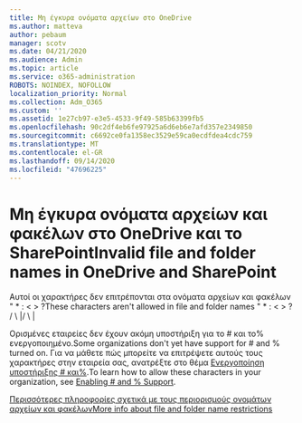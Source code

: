 ```yaml
---
title: Μη έγκυρα ονόματα αρχείων στο OneDrive
ms.author: matteva
author: pebaum
manager: scotv
ms.date: 04/21/2020
ms.audience: Admin
ms.topic: article
ms.service: o365-administration
ROBOTS: NOINDEX, NOFOLLOW
localization_priority: Normal
ms.collection: Adm_O365
ms.custom: ''
ms.assetid: 1e27cb97-e3e5-4533-9f49-585b63399fb5
ms.openlocfilehash: 90c2df4eb6fe97925a6d6eb6e7afd357e2349850
ms.sourcegitcommit: c6692ce0fa1358ec3529e59ca0ecdfdea4cdc759
ms.translationtype: MT
ms.contentlocale: el-GR
ms.lasthandoff: 09/14/2020
ms.locfileid: "47696225"
---
```

# <a name="invalid-file-and-folder-names-in-onedrive-and-sharepoint"></a><span data-ttu-id="01199-102">Μη έγκυρα ονόματα αρχείων και φακέλων στο OneDrive και το SharePoint</span><span class="sxs-lookup"><span data-stu-id="01199-102">Invalid file and folder names in OneDrive and SharePoint</span></span>

<span data-ttu-id="01199-103">Αυτοί οι χαρακτήρες δεν επιτρέπονται στα ονόματα αρχείων και φακέλων " \* : \< \> ?</span><span class="sxs-lookup"><span data-stu-id="01199-103">These characters aren't allowed in file and folder names " \* : \< \> ?</span></span> <span data-ttu-id="01199-104">/ \ |</span><span class="sxs-lookup"><span data-stu-id="01199-104">/ \ |</span></span> 
  
<span data-ttu-id="01199-105">Ορισμένες εταιρείες δεν έχουν ακόμη υποστήριξη για το # και το% ενεργοποιημένο.</span><span class="sxs-lookup"><span data-stu-id="01199-105">Some organizations don't yet have support for # and % turned on.</span></span> <span data-ttu-id="01199-106">Για να μάθετε πώς μπορείτε να επιτρέψετε αυτούς τους χαρακτήρες στην εταιρεία σας, ανατρέξτε στο θέμα [Ενεργοποίηση υποστήριξης # και%](https://go.microsoft.com/fwlink/?linkid=862611).</span><span class="sxs-lookup"><span data-stu-id="01199-106">To learn how to allow these characters in your organization, see [Enabling # and % Support](https://go.microsoft.com/fwlink/?linkid=862611).</span></span> 
  
[<span data-ttu-id="01199-107">Περισσότερες πληροφορίες σχετικά με τους περιορισμούς ονομάτων αρχείων και φακέλων</span><span class="sxs-lookup"><span data-stu-id="01199-107">More info about file and folder name restrictions</span></span>](https://go.microsoft.com/fwlink/?linkid=866430)
  

